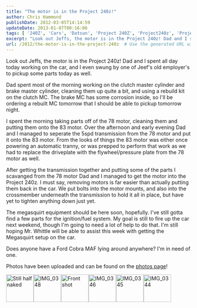 ```yaml
---
title: "The motor is in the Project 240z!"
author: Chris Hammond
publishDate: 2012-03-05T14:14:59
updateDate: 2013-01-07T00:16:06
tags: [ '240Z', 'Cars', 'Datsun', 'Project 240Z', 'Project240z', 'Project240Zcom' ]
excerpt: "Look out Jeffs, the motor is in the Project 240z! Dad and I spent all day today working on the car, and I even swung by one of Jeef's old employer's to pickup some parts today as well. Dad spent most of the morning working on the clutch master cylinder and brake master cylinder, cleaning them up quite a bit, and using a rebuild kit on the clutch MC. The brake MC has some corrosion inside, so I'll be ordering a rebuilt MC tomorrow that I should be able to pickup tomorrow night.  I spent the morning taking parts off of the 78 motor, cleaning them and putting them onto the 83 motor. Over the afternoon and early evening Dad and I managed to seperate the 5spd transmission from the 78 motor and put it onto the 83 motor. From the looks of things the 83 motor was either once powering an automatic tranny, or was prepped to perform that work as we had to replace the driveplate with the flywheel/pressure plate from the 78 motor as well. After getting the transmission together and putting some of the parts I scavanged from the 78 motor Dad and I managed to get the motor into the Project 240z. I must say, removing motors is far easier than actually putting them back in the car. We put bolts into the motor mounts, and also into the crossmember underneath the transmission to hold it all in place, but have yet to tighten anything down just yet.  The megasquirt equipment should be here soon, hopefully. I've still gotta find a few parts for the ignition/fuel system. My goal is still to fire up the car next weekend, though I'm going to need a lot of help to do that. I'm still hoping Mr. Whittle will be able to assist this week with getting the Megasquirt setup on the car. Does anyone have a Ford Cobra MAF lying around anywhere? I'm in need of one. Photos have been uploaded and can be found on the photos..."
url: /2012/the-motor-is-in-the-project-240z  # Use the generated URL with year
---
```

<P>Look out&nbsp;Jeffs, the motor is in the Project 240z! Dad and I spent all day today working on the car, and I even swung by one of Jeef's old employer's to pickup some parts today as well.</P> <P>Dad spent most of the morning working on the clutch master cylinder and brake master cylinder, cleaning them up quite a bit, and using a rebuild kit on the clutch MC. The brake MC has some corrosion inside, so I'll be ordering a rebuilt MC tomorrow that I should be able to pickup tomorrow night. </P> <P>I spent the morning taking parts off of the 78 motor, cleaning them and putting them onto the 83 motor. Over the afternoon and early evening Dad and I managed to seperate the 5spd transmission from the 78 motor and put it onto the 83 motor. From the looks of things the 83 motor was either once powering an automatic tranny, or was prepped to perform that work as we had to replace the driveplate with the flywheel/pressure plate from the 78 motor as well.</P> <P>After getting the transmission together and putting some of the parts I scavanged from the 78 motor Dad and I managed to get the motor into the Project 240z. I must say, removing motors is far easier than actually putting them back in the car. We put bolts into the motor mounts, and also into the crossmember underneath the transmission to hold it all in place, but have yet to tighten anything down just yet. </P> <P>The megasquirt equipment should be here soon, hopefully. I've still gotta find a few parts for the ignition/fuel system. My goal is still to fire up the car next weekend, though I'm going to need a lot of help to do that. I'm still hoping Mr. Whittle will be able to assist this week with getting the Megasquirt setup on the car.</P> <P>Does anyone have a Ford Cobra MAF lying around anywhere? I'm in need of one.</P> <P>Photos have been uploaded and&nbsp;can be found on the <A href="/Photos/tabid/55/Default.aspx">photos page</A>!</P> <P><A class=image_link id=set_thumb_link_434601234 title="Still half naked" href="https://www.flickr.com/photos/chammond/434601234/in/set-72157594465585463/"><IMG height=75 alt="Still half naked" src="https://farm1.static.flickr.com/147/434601234_58ef1f58a1_s.jpg" width=75></A><A class=image_link id=set_thumb_link_434599950 title=IMG_0348 href="https://www.flickr.com/photos/chammond/434599950/in/set-72157594465585463/"><IMG height=75 alt=IMG_0348 src="https://farm1.static.flickr.com/176/434599950_7246302834_s.jpg" width=75></A><A class=image_link id=set_thumb_link_434599157 title="Front shot" href="https://www.flickr.com/photos/chammond/434599157/in/set-72157594465585463/"><IMG height=75 alt="Front shot" src="https://farm1.static.flickr.com/179/434599157_b7ed799d0d_s.jpg" width=75></A><A class=image_link id=set_thumb_link_434597905 title=IMG_0346 href="https://www.flickr.com/photos/chammond/434597905/in/set-72157594465585463/"><IMG height=75 alt=IMG_0346 src="https://farm1.static.flickr.com/178/434597905_4b30695c0a_s.jpg" width=75></A><A class=image_link id=set_thumb_link_434596885 title=IMG_0345 href="https://www.flickr.com/photos/chammond/434596885/in/set-72157594465585463/"><IMG height=75 alt=IMG_0345 src="https://farm1.static.flickr.com/168/434596885_c18ef8a0db_s.jpg" width=75></A><A class=image_link id=set_thumb_link_434595665 title=IMG_0344 href="https://www.flickr.com/photos/chammond/434595665/in/set-72157594465585463/"><IMG height=75 alt=IMG_0344 src="https://farm1.static.flickr.com/188/434595665_bd2b1910cd_s.jpg" width=75></A></P>
